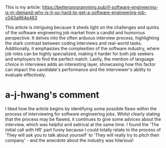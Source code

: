 This is my article: https://betterprogramming.pub/if-software-engineering-is-in-demand-why-is-it-so-hard-to-get-a-software-engineering-job-c043a964e463

This article is intriguing because it sheds light on the challenges and quirks of the software engineering job market from a candid and humorous perspective. It delves into the often arduous interview process, highlighting the stark contrast between coding interviews and real-world tasks. Additionally, it emphasizes the complexities of the software industry, where job roles can be highly specialized, making it harder for both job seekers and employers to find the perfect match. Lastly, the mention of language choice in interviews adds an interesting layer, showcasing how this factor can impact the candidate's performance and the interviewer's ability to evaluate effectively.




# a-j-hwang's comment

I liked how the article begins by identifying some possible flaws within the process of interviewing for software engineering jobs. Whilst clearly stating that the process may be flawed, it continues to give some advices about the interview, which was helpful and satirical at the same time. I found the 'The initial call with HR' part funny because I could totally relate to the process of 'They will ask you to talk about yourself' to 'They will really try to pitch their company' - and the anecdote about the industry was hilarious!   